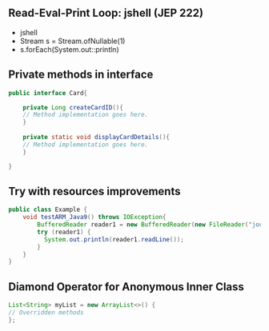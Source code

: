 ## Read-Eval-Print Loop: jshell (JEP 222)

- jshell
- Stream<Integer> s = Stream.ofNullable(1)
- s.forEach(System.out::println)

## Private methods in interface

```java
public interface Card{

    private Long createCardID(){
    // Method implementation goes here.
    }
    
    private static void displayCardDetails(){
    // Method implementation goes here.
    }

}
```

## Try with resources improvements

```java
public class Example {
    void testARM_Java9() throws IOException{
        BufferedReader reader1 = new BufferedReader(new FileReader("journaldev.txt"));
        try (reader1) {
          System.out.println(reader1.readLine());
        }
    }
}
```

## Diamond Operator for Anonymous Inner Class

```java
List<String> myList = new ArrayList<>() {
// Overridden methods
};
```